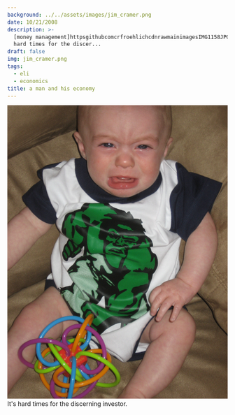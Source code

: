 ```yaml
---
background: ../../assets/images/jim_cramer.png
date: 10/21/2008
description: >-
  [money management]httpsgithubcomcrfroehlichcdnrawmainimagesIMG1158JPG It's
  hard times for the discer...
draft: false
img: jim_cramer.png
tags:
  - eli
  - economics
title: a man and his economy
---
```


![money management](https://github.com/crfroehlich/cdn/raw/main/images/IMG_1158.JPG) It's hard times for the discerning investor.

